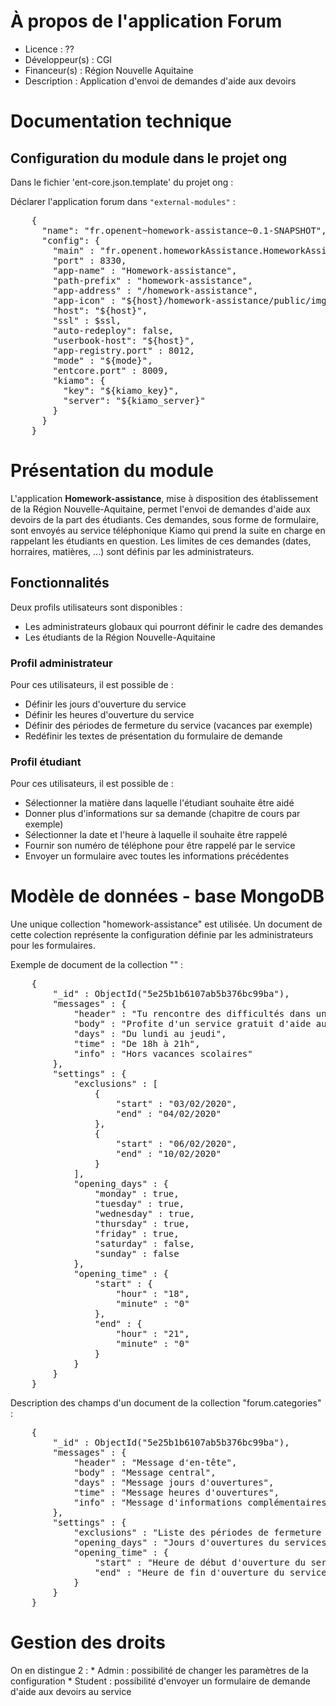 # À propos de l'application Forum

* Licence : ??
* Développeur(s) : CGI
* Financeur(s) : Région Nouvelle Aquitaine
* Description : Application d'envoi de demandes d'aide aux devoirs

# Documentation technique
## Configuration du module dans le projet ong

Dans le fichier 'ent-core.json.template' du projet ong :

Déclarer l'application forum dans `"external-modules"` :
<pre>
	{
	  "name": "fr.openent~homework-assistance~0.1-SNAPSHOT",
	  "config": {
		"main" : "fr.openent.homeworkAssistance.HomeworkAssistance",
		"port" : 8330,
		"app-name" : "Homework-assistance",
		"path-prefix" : "homework-assistance",
		"app-address" : "/homework-assistance",
		"app-icon" : "${host}/homework-assistance/public/img/logo.svg",
		"host": "${host}",
		"ssl" : $ssl,
		"auto-redeploy": false,
		"userbook-host": "${host}",
		"app-registry.port" : 8012,
		"mode" : "${mode}",
		"entcore.port" : 8009,
		"kiamo": {
		  "key": "${kiamo_key}",
		  "server": "${kiamo_server}"
		}
	  }
	}
</pre>

# Présentation du module

L'application **Homework-assistance**, mise à disposition des établissement de la Région Nouvelle-Aquitaine, permet l'envoi de demandes d'aide aux devoirs de la part des étudiants.
Ces demandes, sous forme de formulaire, sont envoyés au service téléphonique Kiamo qui prend la suite en charge en rappelant les étudiants en question.
Les limites de ces demandes (dates, horraires, matières, ...) sont définis par les administrateurs.

## Fonctionnalités

Deux profils utilisateurs sont disponibles :
 - Les administrateurs globaux qui pourront définir le cadre des demandes
 - Les étudiants de la Région Nouvelle-Aquitaine

### Profil administrateur

Pour ces utilisateurs, il est possible de :
 - Définir les jours d'ouverture du service
 - Définir les heures d'ouverture du service
 - Définir des périodes de fermeture du service (vacances par exemple)
 - Redéfinir les textes de présentation du formulaire de demande

### Profil étudiant

Pour ces utilisateurs, il est possible de :
 - Sélectionner la matière dans laquelle l'étudiant souhaite être aidé
 - Donner plus d'informations sur sa demande (chapitre de cours par exemple)
 - Sélectionner la date et l'heure à laquelle il souhaite être rappelé
 - Fournir son numéro de téléphone pour être rappelé par le service
 - Envoyer un formulaire avec toutes les informations précédentes


# Modèle de données - base MongoDB
Une unique collection "homework-assistance" est utilisée.
Un document de cette colection représente la configuration définie par les administrateurs pour les formulaires.

Exemple de document de la collection "" :
<pre>
	{
		"_id" : ObjectId("5e25b1b6107ab5b376bc99ba"),
		"messages" : {
			"header" : "Tu rencontre des difficultés dans une matière ?\nTu souhaites obtenir un soutien scolaire personnalisé ?",
			"body" : "Profite d'un service gratuit d'aide aux devoirs par téléphone. L'équipe te recontactera le jour et l'heure souhaités.",
			"days" : "Du lundi au jeudi",
			"time" : "De 18h à 21h",
			"info" : "Hors vacances scolaires"
		},
		"settings" : {
			"exclusions" : [ 
				{
					"start" : "03/02/2020",
					"end" : "04/02/2020"
				}, 
				{
					"start" : "06/02/2020",
					"end" : "10/02/2020"
				}
			],
			"opening_days" : {
				"monday" : true,
				"tuesday" : true,
				"wednesday" : true,
				"thursday" : true,
				"friday" : true,
				"saturday" : false,
				"sunday" : false
			},
			"opening_time" : {
				"start" : {
					"hour" : "18",
					"minute" : "0"
				},
				"end" : {
					"hour" : "21",
					"minute" : "0"
				}
			}
		}
	}
</pre>

Description des champs d'un document de la collection "forum.categories" :
<pre>
	{
		"_id" : ObjectId("5e25b1b6107ab5b376bc99ba"),
		"messages" : {
			"header" : "Message d'en-tête",
			"body" : "Message central",
			"days" : "Message jours d'ouvertures",
			"time" : "Message heures d'ouvertures",
			"info" : "Message d'informations complémentaires"
		},
		"settings" : {
			"exclusions" : "Liste des périodes de fermeture du service",
			"opening_days" : "Jours d'ouvertures du services",
			"opening_time" : {
				"start" : "Heure de début d'ouverture du service",
				"end" : "Heure de fin d'ouverture du service"
			}
		}
	}
</pre>

# Gestion des droits
On en distingue 2 :
	* Admin : possibilité de changer les paramètres de la configuration
	* Student : possibilité d'envoyer un formulaire de demande d'aide aux devoirs au service